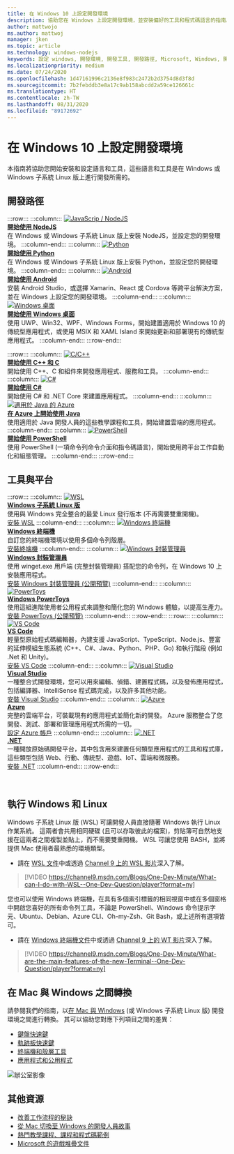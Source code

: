 ```yaml
---
title: 在 Windows 10 上設定開發環境
description: 協助您在 Windows 上設定開發環境，並安裝偏好的工具和程式碼語言的指南。 無論您偏好使用 Python、NodeJS、VS Code、Git、Bash、Linux 工具和命令、Android Studio，我們都能運用 Windows 終端機和 WSL 等絕佳的新工具來幫助您。
author: mattwojo
ms.author: mattwoj
manager: jken
ms.topic: article
ms.technology: windows-nodejs
keywords: 設定 windows, 開發環境, 開發工具, 開發路徑, Microsoft, Windows, 開發人員, 秘訣, 效能, WSL, 終端機, nodejs, python
ms.localizationpriority: medium
ms.date: 07/24/2020
ms.openlocfilehash: 1d47161996c2136e8f983c2472b2d3754d8d3f8d
ms.sourcegitcommit: 7b2febddb3e8a17c9ab158abcdd2a59ce126661c
ms.translationtype: HT
ms.contentlocale: zh-TW
ms.lasthandoff: 08/31/2020
ms.locfileid: "89172692"
---
```

# <a name="set-up-your-development-environment-on-windows-10"></a>在 Windows 10 上設定開發環境

本指南將協助您開始安裝和設定語言和工具，這些語言和工具是在 Windows 或 Windows 子系統 Linux 版上進行開發所需的。

## <a name="development-paths"></a>開發路徑

:::row:::
    :::column:::
       [![JavaScrip / NodeJS](../images/nodejs-logo.png)](../nodejs/index.yml)<br>
        **[開始使用 NodeJS](../nodejs/index.yml)**<br>
        在 Windows 或 Windows 子系統 Linux 版上安裝 NodeJS，並設定您的開發環境。
    :::column-end:::
    :::column:::
       [![Python](../images/python-logo.png)](../python/index.yml)<br>
        **[開始使用 Python](../python/index.yml)**<br>
        在 Windows 或 Windows 子系統 Linux 版上安裝 Python，並設定您的開發環境。
    :::column-end:::
    :::column:::
       [![Android](../images/android-logo.png)](/windows/android)<br>
        **[開始使用 Android](/windows/android)**<br>
        安裝 Android Studio，或選擇 Xamarin、React 或 Cordova 等跨平台解決方案，並在 Windows 上設定您的開發環境。
    :::column-end:::
    :::column:::
       [![Windows 桌面](../images/windows-logo.png)](../apps/index.yml)<br>
        **[開始使用 Windows 桌面](../apps/index.yml)**<br>
        使用 UWP、Win32、WPF、Windows Forms，開始建置適用於 Windows 10 的傳統型應用程式，或使用 MSIX 和 XAML Island 來開始更新和部署現有的傳統型應用程式。
    :::column-end:::
:::row-end:::

:::row:::
    :::column:::
       [![C/C++](../images/c-logo.png)](/cpp/)<br>
        **[開始使用 C++ 和 C](/cpp/)**<br>
        開始使用 C++、C 和組件來開發應用程式、服務和工具。
    :::column-end:::
    :::column:::
       [![C#](../images/csharp-logo.png)](/dotnet/csharp/)<br>
        **[開始使用 C#](/dotnet/csharp/)**<br>
        開始使用 C# 和 .NET Core 來建置應用程式。
    :::column-end:::
    :::column:::
       [![適用於 Java 的 Azure](../images/java-logo.png)](/azure/developer/java/)<br>
        **[在 Azure 上開始使用 Java](/azure/developer/java/)**<br>
        使用適用於 Java 開發人員的這些教學課程和工具，開始建置雲端的應用程式。
    :::column-end:::
    :::column:::
       [![PowerShell](../images/powershell.png)](/powershell/)<br>
        **[開始使用 PowerShell](/powershell/)**<br>
        使用 PowerShell (一項命令列命令介面和指令碼語言)，開始使用跨平台工作自動化和組態管理。
    :::column-end:::
:::row-end:::

## <a name="tools-and-platforms"></a>工具與平台

:::row:::
    :::column:::
       [![WSL](../images/windows-linux-dev-env.png)](/windows/wsl/)<br>
        **[Windows 子系統 Linux 版](/windows/wsl/)**<br>
        使用與 Windows 完全整合的最愛 Linux 發行版本 (不再需要雙重開機)。<br>
        [安裝 WSL](/windows/wsl/install-win10)
    :::column-end:::
    :::column:::
       [![Windows 終端機](../images/terminal.png)](/windows/terminal/)<br>
        **[Windows 終端機](/windows/terminal/)**<br>
        自訂您的終端機環境以使用多個命令列殼層。
        <br>
        [安裝終端機](https://www.microsoft.com/p/windows-terminal/9n0dx20hk701?rtc=1&activetab=pivot:overviewtab)
    :::column-end:::
    :::column:::
       [![Windows 封裝管理員](../images/winget.png)](../package-manager/index.md)<br>
        **[Windows 封裝管理員](../package-manager/index.md)**<br>
        使用 winget.exe 用戶端 (完整封裝管理員) 搭配您的命令列，在 Windows 10 上安裝應用程式。<br>
        [安裝 Windows 封裝管理員 (公開預覽)](../package-manager/winget/index.md#install-winget)
    :::column-end:::
    :::column:::
       [![PowerToys](../images/powertoys.png)](https://github.com/microsoft/PowerToys)<br>
        **[Windows PowerToys](https://github.com/microsoft/PowerToys)**<br>
        使用這組進階使用者公用程式來調整和簡化您的 Windows 體驗，以提高生產力。<br>
        [安裝 PowerToys (公開預覽)](https://github.com/microsoft/PowerToys#installing-and-running-microsoft-powertoys)
    :::column-end:::
:::row-end:::
:::row:::
    :::column:::
       [![VS Code](../images/Vscode.png)](https://code.visualstudio.com/docs)<br>
        **[VS Code](https://code.visualstudio.com/docs)**<br>
        輕量型原始程式碼編輯器，內建支援 JavaScript、TypeScript、Node.js、豐富的延伸模組生態系統 (C++、C#、Java、Python、PHP、Go) 和執行階段 (例如 .Net 和 Unity)。<br>
        [安裝 VS Code](https://code.visualstudio.com/download)
    :::column-end:::
    :::column:::
       [![Visual Studio](../images/visualstudio.png)](/visualstudio/windows/)<br>
        **[Visual Studio](/visualstudio/windows/)**<br>
        一種整合式開發環境，您可以用來編輯、偵錯、建置程式碼，以及發佈應用程式，包括編譯器、IntelliSense 程式碼完成，以及許多其他功能。<br>
        [安裝 Visual Studio](/visualstudio/install/install-visual-studio)
    :::column-end:::
    :::column:::
       [![Azure](../images/Azure.png)](/azure/guides/developer/azure-developer-guide)<br>
        **[Azure](/azure/guides/developer/azure-developer-guide)**<br>
        完整的雲端平台，可裝載現有的應用程式並簡化新的開發。 Azure 服務整合了您開發、測試、部署和管理應用程式所需的一切。<br>
        [設定 Azure 帳戶](https://azure.microsoft.com/free/)
    :::column-end:::
    :::column:::
       [![.NET](../images/net.png)](https://dotnet.microsoft.com/)<br>
        **[.NET](/dotnet/standard/get-started/)**<br>
        一種開放原始碼開發平台，其中包含用來建置任何類型應用程式的工具和程式庫，這些類型包括 Web、行動、傳統型、遊戲、IoT、雲端和微服務。<br>
        [安裝 .NET](https://dotnet.microsoft.com/download)
    :::column-end:::
:::row-end:::

<br>

## <a name="run-windows-and-linux"></a>執行 Windows 和 Linux

Windows 子系統 Linux 版 (WSL) 可讓開發人員直接隨著 Windows 執行 Linux 作業系統。 這兩者會共用相同硬碟 (且可以存取彼此的檔案)，剪貼簿可自然地支援在這兩者之間複製並貼上，而不需要雙重開機。 WSL 可讓您使用 BASH，並將提供 Mac 使用者最熟悉的環境類型。
- 請在 [WSL 文件](/windows/wsl)中或透過 [Channel 9 上的 WSL 影片](https://channel9.msdn.com/Search?term=wsl&lang-en=true)深入了解。

> [!VIDEO https://channel9.msdn.com/Blogs/One-Dev-Minute/What-can-I-do-with-WSL--One-Dev-Question/player?format=ny]

您也可以使用 Windows 終端機，在具有多個索引標籤的相同視窗中或在多個窗格中開啟您喜好的所有命令列工具，不論是 PowerShell、Windows 命令提示字元、Ubuntu、Debian、Azure CLI、Oh-my-Zsh、Git Bash，或上述所有選項皆可。

- 請在 [Windows 終端機文件](/windows/terminal)中或透過 [Channel 9 上的 WT 影片](https://channel9.msdn.com/Search?term=windows%20terminal&lang-en=true)深入了解。

> [!VIDEO https://channel9.msdn.com/Blogs/One-Dev-Minute/What-are-the-main-features-of-the-new-Terminal--One-Dev-Question/player?format=ny]

## <a name="transitioning-between-mac-and-windows"></a>在 Mac 與 Windows 之間轉換

請參閱我們的指南，以[在 Mac 與 Windows](./mac-to-windows.md) (或 Windows 子系統 Linux 版) 開發環境之間進行轉換。 其可以協助您對應下列項目之間的差異：

* [鍵盤快速鍵](./mac-to-windows.md#keyboard-shortcuts)
* [軌跡板快速鍵](./mac-to-windows.md#trackpad-shortcuts)
* [終端機和殼層工具](./mac-to-windows.md#terminal-and-shell)
* [應用程式和公用程式](./mac-to-windows.md#apps-and-utilities)

![辦公室影像](../images/flashy-office3.png)

## <a name="additional-resources"></a>其他資源

* [改善工作流程的秘訣](./tips.md)
* [從 Mac 切換至 Windows 的開發人員故事](./dev-stories.md)
* [熱門教學課程、課程和程式碼範例](./tutorials.md)
* [Microsoft 的遊戲堆疊文件](/gaming/)